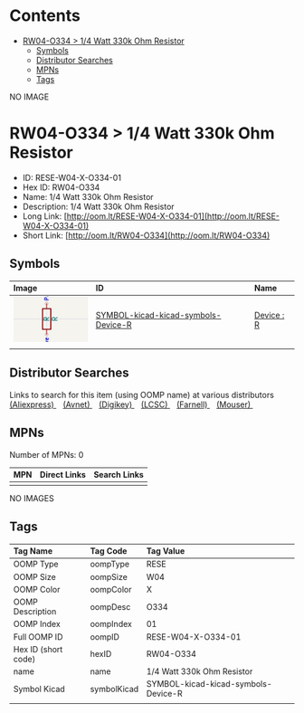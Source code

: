 



Contents
========

* [RW04-O334 > 1/4 Watt 330k Ohm Resistor](#rw04-o334--14-watt-330k-ohm-resistor)
	* [Symbols](#symbols)
	* [Distributor Searches](#distributor-searches)
	* [MPNs](#mpns)
	* [Tags](#tags)
  
NO IMAGE  
# RW04-O334 > 1/4 Watt 330k Ohm Resistor

- ID: RESE-W04-X-O334-01
- Hex ID: RW04-O334
- Name: 1/4 Watt 330k Ohm Resistor
- Description: 1/4 Watt 330k Ohm Resistor
- Long Link: [http://oom.lt/RESE-W04-X-O334-01](http://oom.lt/RESE-W04-X-O334-01)
- Short Link: [http://oom.lt/RW04-O334](http://oom.lt/RW04-O334)

## Symbols
  

|Image|ID|Name|
| :--- | :--- | :--- |
|[![](https://raw.githubusercontent.com/oomlout/oomlout_OOMP_eda_V2/main/SYMBOL/kicad/kicad-symbols/Device/R/image_140.png)](https://github.com/oomlout/oomlout_OOMP_eda_V2/tree/main/SYMBOL/kicad/kicad-symbols/Device/R/)|[SYMBOL-kicad-kicad-symbols-Device-R](https://github.com/oomlout/oomlout_OOMP_eda_V2/tree/main/SYMBOL/kicad/kicad-symbols/Device/R/)|[Device : R](https://github.com/oomlout/oomlout_OOMP_eda_V2/tree/main/SYMBOL/kicad/kicad-symbols/Device/R/)|
||||

## Distributor Searches
  
Links to search for this item (using OOMP name) at various distributors  
[(Aliexpress) ](https://www.aliexpress.com/wholesale?SearchText=11171/4+Watt+330k+Ohm+Resistor)&nbsp;&nbsp;&nbsp;[(Avnet) ](https://www.avnet.com/shop/us/search/1/4+Watt+330k+Ohm+Resistor)&nbsp;&nbsp;&nbsp;[(Digikey) ](https://www.digikey.co.uk/en/products/result?s=1/4+Watt+330k+Ohm+Resistor)&nbsp;&nbsp;&nbsp;[(LCSC) ](https://www.lcsc.com/search?q=1/4+Watt+330k+Ohm+Resistor)&nbsp;&nbsp;&nbsp;[(Farnell) ](https://uk.farnell.com/search?st=1/4+Watt+330k+Ohm+Resistor)&nbsp;&nbsp;&nbsp;[(Mouser) ](https://www.mouser.com/c/?q=1/4+Watt+330k+Ohm+Resistor)&nbsp;&nbsp;&nbsp;
## MPNs
  
Number of MPNs: 0  

|MPN|Direct Links|Search Links|
| :--- | :--- | :--- |
||||
  
NO IMAGES  
## Tags
  

|Tag Name|Tag Code|Tag Value|
| :--- | :--- | :--- |
|OOMP Type|oompType|RESE|
|OOMP Size|oompSize|W04|
|OOMP Color|oompColor|X|
|OOMP Description|oompDesc|O334|
|OOMP Index|oompIndex|01|
|Full OOMP ID|oompID|RESE-W04-X-O334-01|
|Hex ID (short code)|hexID|RW04-O334|
|name|name|1/4 Watt 330k Ohm Resistor|
|Symbol Kicad|symbolKicad|SYMBOL-kicad-kicad-symbols-Device-R|
||||
